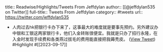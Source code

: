 title:: Readwise/Highlights/Tweets From Jeffdylan
author:: [[@jeffdylan535 on Twitter]]
full-title:: Tweets From Jeffdylan
category:: #tweets
url:: https://twitter.com/jeffdylan535
- 人肉过去hk把银行卡办下来了，这事最大的难度就是要事先预约。另外建议办中银和工银这两家银行卡，他们入金转账很便宜。我就是只办了招行永隆，在入金时发现手续费和各类燕过拔毛的费用能直接把我薅秃皮。 ([View Tweet](https://twitter.com/jeffdylan535/status/1703240352117997800)) #Highlight #[[2023-09-17]]